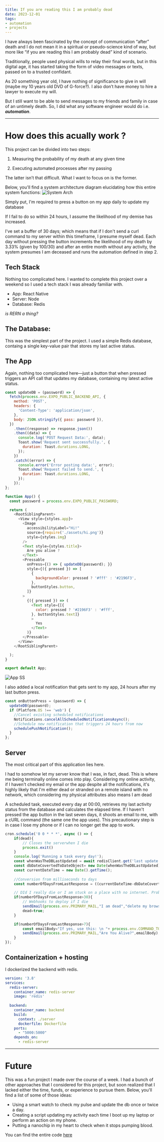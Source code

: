 ```yaml
---
title: If you are reading this I am probably dead
date: 2023-12-01
tags:
- automation
- projects
---
```


I have always been fascinated by the concept of communication “after” death and I do not mean it in a spiritual or pseudo-science kind of way, but more like “if you are reading this I am probably dead” kind of scenario.

Traditionally, people used physical wills to relay their final words, but in this digital age, it has started taking the form of video messages or texts, passed on to a trusted confidant.

As 20 something year old, I have nothing of significance to give in will (maybe my 10 years old DVD of G-force?). I also don’t have money to hire a lawyer to execute my will.
<!-- excerpt -->
But I still want to be able to send messages to my friends and family in case of an untimely death. So, I did what any software engineer would do i.e. **_automation_**. 


___

# How does this acually work ?

This project can be divided into two steps:

1. Measuring the probability of my death at any given time

2. Executing automated processes after my passing

The latter isn’t that difficult. What I want to focus on is the former.

Below, you'll find a system architecture diagram elucidating how this entire system functions:
![System Arch](https://raw.githubusercontent.com/0x41head/btsht/main/src/posts/2024/1/images/sys-arch.png)

Simply put, I'm required to press a button on my app daily to update my database

If I fail to do so within 24 hours, I assume the likelihood of my demise has increased. 

I've set a buffer of 30 days; which means that if I don't send a curl command to my server within this timeframe, I presume myself dead. Each day without pressing the button increments the likelihood of my death by 3.33% (given by 100/30) and after an entire month without any activity, the system presumes I am deceased and runs the automation defined in step 2.

## Tech Stack

Nothing too complicated here. I wanted to complete this project over a weekend so I used a tech stack I was already familiar with.

- App: React Native
- Server: Node
- Database: Redis

_is RERN a thing?_

## The Database:

This was the simplest part of the project. I used a simple Redis database, containg a single key-value pair that stores my last active status.

## The App

Again, nothing too complicated here—just a button that when pressed triggers an API call that updates my database, containing my latest active status.

```js
const updateDB = (password) => {
  fetch(process.env.EXPO_PUBLIC_BACKEND_API, {
    method: 'POST',
    headers: {
      'Content-Type': 'application/json',
    },
    body: JSON.stringify({ pass: password }),
  })
    .then((response) => response.json())
    .then((data) => {
      console.log('POST Request Data:', data);
      Toast.show('Request sent successfully.', {
        duration: Toast.durations.LONG,
      });
    })
    .catch((error) => {
      console.error('Error posting data:', error);
      Toast.show('Request failed to send.', {
        duration: Toast.durations.LONG,
      });
    });
};

function App() {
  const password = process.env.EXPO_PUBLIC_PASSWORD;

  return (
    <RootSiblingParent>
      <View style={styles.app}>
        <Image
          accessibilityLabel="Hi!"
          source={require('./assets/hi.png')}
          style={styles.img}
        />
        <Text style={styles.title}>
          Are you alive ?
        </Text>
        <Pressable
          onPress={() => { updateDB(password); }}
          style={({ pressed }) => [
            {
              backgroundColor: pressed ? '#fff' : '#2196F3',
            },
            buttonStyles.button,
          ]}
        >
          {({ pressed }) => (
            <Text style={[{
              color: pressed ? '#2196F3' : '#fff',
            }, buttonStyles.text]}
            >
              Yes
            </Text>
          )}
        </Pressable>
      </View>
    </RootSiblingParent>

  );
}

export default App;

```

![App SS](https://raw.githubusercontent.com/0x41head/btsht/main/src/posts/2024/1/images/ss.jpg)

I also added a local notification that gets sent to my app, 24 hours after my last button press.

```js
const onButtonPress = (password) => {
  updateDB(password);
  if (Platform.OS !== 'web') {
    //Cancel existing scheduled notifications
    Notifications.cancelAllScheduledNotificationsAsync();
    //Schedule new notification that triggers 24 hours from now 
    schedulePushNotification();
  }
};
```

## Server

The most critical part of this application lies here.

I had to somehow let my server know that I was, in fact, dead. This is where me being terminally online comes into play. Considering my online activity, if I haven't checked my email or the app despite all the notifications, it's highly likely that I'm either dead or stranded on a remote island with no network, which considering my physical attributes also means I am dead

A scheduled task, executed every day at 00:00, retrieves my last activity status from the database and calculates the elapsed time. If I haven't pressed the app button in the last seven days, it shoots an email to me, with a cURL command (the same one the app uses). This precautionary step is in case I lose my phone or if I can no longer get the app to work.

```js
cron.schedule('0 0 * * *', async () => {
    if(dead){
        // Closes the serverwhen I die
        process.exit()
    }
    console.log('Running a task every day!');
    const whenWasTheDBLastUpdated = await redisClient.get('last update');
    const dbDateCovertedToDateObject= new Date(whenWasTheDBLastUpdated).getTime()
    const currentDateTime = new Date().getTime();
    
    //Conversion from milliseconds to days
    const numberOfDaysFromLastResponse = ((currentDateTime-dbDateCovertedToDateObject)/86400000).toFixed(0)

    // DId I really die or I am stuck on a place with no internet. Probably the former
    if(numberOfDaysFromLastResponse>30){
        // Webhooks to deploy if I die 
        sendEmail(process.env.PRIMARY_MAIL,"I am dead","delete my browser history");
        dead=true;
    }

    if(numberOfDaysFromLastResponse>7){
        const emailBody="If yes, use this: \n "+ process.env.COMMAND_TO_CURL
        sendEmail(process.env.PRIMARY_MAIL,"Are You Alive?",emailBody);
    }
});
```

## Containerization + hosting

I dockerized the backend with redis.

```yaml
version: '3.8'
services:
  redis-server: 
    container_name: redis-server
    image: 'redis'
  
  backend:
    container_name: backend
    build:
      context: ./server
      dockerfile: Dockerfile 
    ports:
      - "5000:5000"
    depends_on:
      - redis-server
```

___
# Future

This was a fun project I made over the course of a week. I had a bunch of other approaches that I considered for this project, but soon realized that I lacked either the time, funds, or experience to pursue them. Below, you'll find a list of some of those ideas:

- Using a smart watch to check my pulse and update the db once or twice a day.
- Creating a script updating my activity each time I boot up my laptop or perform an action on my phone.
- Putting a nanochip in my heart to check when it stops pumping blood.

You can find the entire code [here](https://github.com/0x41head/posthumous-automation)